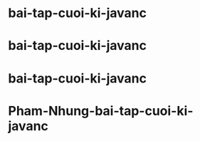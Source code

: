 # bai-tap-cuoi-ki-javanc
# bai-tap-cuoi-ki-javanc
# bai-tap-cuoi-ki-javanc
# Pham-Nhung-bai-tap-cuoi-ki-javanc
